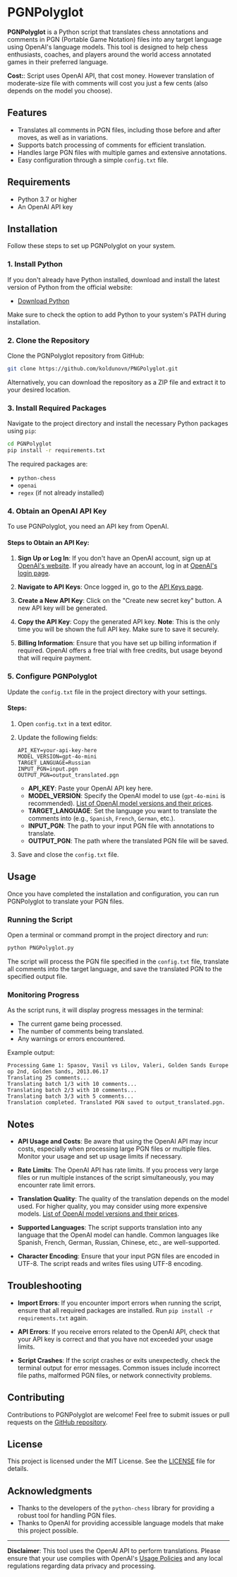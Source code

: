 # PGNPolyglot

**PGNPolyglot** is a Python script that translates chess annotations and comments in PGN (Portable Game Notation) files into any target language using OpenAI's language models. This tool is designed to help chess enthusiasts, coaches, and players around the world access annotated games in their preferred language.

**Cost:**: Script uses OpenAI API, that cost money. However translation of moderate-size file with comments will cost you just a few cents (also depends on the model you choose).

## Features

- Translates all comments in PGN files, including those before and after moves, as well as in variations.
- Supports batch processing of comments for efficient translation.
- Handles large PGN files with multiple games and extensive annotations.
- Easy configuration through a simple `config.txt` file.

## Requirements

- Python 3.7 or higher
- An OpenAI API key

## Installation

Follow these steps to set up PGNPolyglot on your system.

### 1. Install Python

If you don't already have Python installed, download and install the latest version of Python from the official website:

- [Download Python](https://www.python.org/downloads/)

Make sure to check the option to add Python to your system's PATH during installation.

### 2. Clone the Repository

Clone the PGNPolyglot repository from GitHub:

```bash
git clone https://github.com/koldunovn/PNGPolyglot.git
```

Alternatively, you can download the repository as a ZIP file and extract it to your desired location.

### 3. Install Required Packages

Navigate to the project directory and install the necessary Python packages using `pip`:

```bash
cd PGNPolyglot
pip install -r requirements.txt
```

The required packages are:

- `python-chess`
- `openai`
- `regex` (if not already installed)

### 4. Obtain an OpenAI API Key

To use PGNPolyglot, you need an API key from OpenAI.

#### Steps to Obtain an API Key:

1. **Sign Up or Log In**: If you don't have an OpenAI account, sign up at [OpenAI's website](https://platform.openai.com/signup/). If you already have an account, log in at [OpenAI's login page](https://platform.openai.com/login/).

2. **Navigate to API Keys**: Once logged in, go to the [API Keys page](https://platform.openai.com/account/api-keys).

3. **Create a New API Key**: Click on the "Create new secret key" button. A new API key will be generated.

4. **Copy the API Key**: Copy the generated API key. **Note**: This is the only time you will be shown the full API key. Make sure to save it securely.

5. **Billing Information**: Ensure that you have set up billing information if required. OpenAI offers a free trial with free credits, but usage beyond that will require payment.

### 5. Configure PGNPolyglot

Update the `config.txt` file in the project directory with your settings.

#### Steps:

1. Open `config.txt` in a text editor.

2. Update the following fields:

   ```plaintext
   API_KEY=your-api-key-here
   MODEL_VERSION=gpt-4o-mini
   TARGET_LANGUAGE=Russian
   INPUT_PGN=input.pgn
   OUTPUT_PGN=output_translated.pgn
   ```

   - **API_KEY**: Paste your OpenAI API key here.
   - **MODEL_VERSION**: Specify the OpenAI model to use (`gpt-4o-mini` is recommended). [List of OpenAI model versions and their prices](https://platform.openai.com/docs/models).
   - **TARGET_LANGUAGE**: Set the language you want to translate the comments into (e.g., `Spanish`, `French`, `German`, etc.).
   - **INPUT_PGN**: The path to your input PGN file with annotations to translate.
   - **OUTPUT_PGN**: The path where the translated PGN file will be saved.

3. Save and close the `config.txt` file.

## Usage

Once you have completed the installation and configuration, you can run PGNPolyglot to translate your PGN files.

### Running the Script

Open a terminal or command prompt in the project directory and run:

```bash
python PNGPolyglot.py
```

The script will process the PGN file specified in the `config.txt` file, translate all comments into the target language, and save the translated PGN to the specified output file.

### Monitoring Progress

As the script runs, it will display progress messages in the terminal:

- The current game being processed.
- The number of comments being translated.
- Any warnings or errors encountered.

Example output:

```plaintext
Processing Game 1: Spasov, Vasil vs Lilov, Valeri, Golden Sands Europe op 2nd, Golden Sands, 2013.06.17
Translating 25 comments...
Translating batch 1/3 with 10 comments...
Translating batch 2/3 with 10 comments...
Translating batch 3/3 with 5 comments...
Translation completed. Translated PGN saved to output_translated.pgn.
```

## Notes

- **API Usage and Costs**: Be aware that using the OpenAI API may incur costs, especially when processing large PGN files or multiple files. Monitor your usage and set up usage limits if necessary.

- **Rate Limits**: The OpenAI API has rate limits. If you process very large files or run multiple instances of the script simultaneously, you may encounter rate limit errors.

- **Translation Quality**: The quality of the translation depends on the model used. For higher quality, you may consider using more expensive models. [List of OpenAI model versions and their prices](https://platform.openai.com/docs/models).

- **Supported Languages**: The script supports translation into any language that the OpenAI model can handle. Common languages like Spanish, French, German, Russian, Chinese, etc., are well-supported.

- **Character Encoding**: Ensure that your input PGN files are encoded in UTF-8. The script reads and writes files using UTF-8 encoding.

## Troubleshooting

- **Import Errors**: If you encounter import errors when running the script, ensure that all required packages are installed. Run `pip install -r requirements.txt` again.

- **API Errors**: If you receive errors related to the OpenAI API, check that your API key is correct and that you have not exceeded your usage limits.

- **Script Crashes**: If the script crashes or exits unexpectedly, check the terminal output for error messages. Common issues include incorrect file paths, malformed PGN files, or network connectivity problems.

## Contributing

Contributions to PGNPolyglot are welcome! Feel free to submit issues or pull requests on the [GitHub repository](https://github.com/koldunovn/PNGPolyglot).

## License

This project is licensed under the MIT License. See the [LICENSE](LICENSE) file for details.

## Acknowledgments

- Thanks to the developers of the `python-chess` library for providing a robust tool for handling PGN files.
- Thanks to OpenAI for providing accessible language models that make this project possible.

---

**Disclaimer**: This tool uses the OpenAI API to perform translations. Please ensure that your use complies with OpenAI's [Usage Policies](https://platform.openai.com/docs/usage-policies) and any local regulations regarding data privacy and processing.

